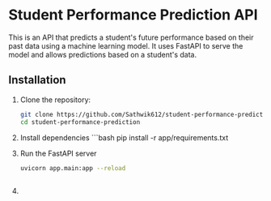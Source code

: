 # Student Performance Prediction API

This is an API that predicts a student's future performance based on their past data using a machine learning model. It uses FastAPI to serve the model and allows predictions based on a student's data.

## Installation

1. Clone the repository:

   ```bash
   git clone https://github.com/Sathwik612/student-performance-prediction.git
   cd student-performance-prediction
2. Install dependencies
       ```bash
        pip install -r app/requirements.txt

   
3. Run the FastAPI server
   ```bash
   uvicorn app.main:app --reload
    
4.    

